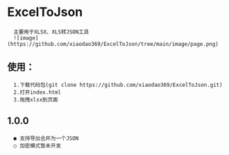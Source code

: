 # ExcelToJson
      主要用于XLSX、XLS转JSON工具
      ![image](https://github.com/xiaodao369/ExcelToJson/tree/main/image/page.png)
   
    
    
## 使用：
      1.下载代码包(git clone https://github.com/xiaodao369/ExcelToJson.git)
      2.打开index.html
      3.拖拽xlsx到页面

## 1.0.0
      ● 支持导出合并为一个JSON
      ○ 加密模式暂未开发
